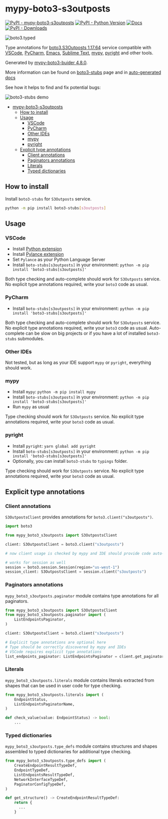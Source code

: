# mypy-boto3-s3outposts

[![PyPI - mypy-boto3-s3outposts](https://img.shields.io/pypi/v/mypy-boto3-s3outposts.svg?color=blue)](https://pypi.org/project/mypy-boto3-s3outposts)
[![PyPI - Python Version](https://img.shields.io/pypi/pyversions/mypy-boto3-s3outposts.svg?color=blue)](https://pypi.org/project/mypy-boto3-s3outposts)
[![Docs](https://img.shields.io/readthedocs/mypy-boto3-builder.svg?color=blue)](https://mypy-boto3-builder.readthedocs.io/)
[![PyPI - Downloads](https://img.shields.io/pypi/dw/mypy-boto3-s3outposts?color=blue)](https://pypistats.org/packages/mypy-boto3-s3outposts)

![boto3.typed](https://github.com/vemel/mypy_boto3_builder/raw/master/logo.png)

Type annotations for
[boto3.S3Outposts 1.17.64](https://boto3.amazonaws.com/v1/documentation/api/1.17.64/reference/services/s3outposts.html#S3Outposts) service
compatible with
[VSCode](https://code.visualstudio.com/),
[PyCharm](https://www.jetbrains.com/pycharm/),
[Emacs](https://www.gnu.org/software/emacs/),
[Sublime Text](https://www.sublimetext.com/),
[mypy](https://github.com/python/mypy),
[pyright](https://github.com/microsoft/pyright)
and other tools.

Generated by [mypy-boto3-buider 4.8.0](https://github.com/vemel/mypy_boto3_builder).

More information can be found on [boto3-stubs](https://pypi.org/project/boto3-stubs/) page and in
[auto-generated docs](https://github.com/vemel/mypy_boto3_builder/service_docs/mypy_boto3_s3outposts/README.md)

See how it helps to find and fix potential bugs:

![boto3-stubs demo](https://github.com/vemel/mypy_boto3_builder/raw/master/demo.gif)

- [mypy-boto3-s3outposts](#mypy-boto3-s3outposts)
  - [How to install](#how-to-install)
  - [Usage](#usage)
    - [VSCode](#vscode)
    - [PyCharm](#pycharm)
    - [Other IDEs](#other-ides)
    - [mypy](#mypy)
    - [pyright](#pyright)
  - [Explicit type annotations](#explicit-type-annotations)
    - [Client annotations](#client-annotations)
    - [Paginators annotations](#paginators-annotations)
    - [Literals](#literals)
    - [Typed dictionaries](#typed-dictionaries)

## How to install

Install `boto3-stubs` for `S3Outposts` service.

```bash
python -m pip install boto3-stubs[s3outposts]
```

## Usage

### VSCode

- Install [Python extension](https://marketplace.visualstudio.com/items?itemName=ms-python.python)
- Install [Pylance extension](https://marketplace.visualstudio.com/items?itemName=ms-python.vscode-pylance)
- Set `Pylance` as your Python Language Server
- Install `boto-stubs[s3outposts]` in your environment: `python -m pip install 'boto3-stubs[s3outposts]'`

Both type checking and auto-complete should work for `S3Outposts` service.
No explicit type annotations required, write your `boto3` code as usual.

### PyCharm

- Install `boto-stubs[s3outposts]` in your environment: `python -m pip install 'boto3-stubs[s3outposts]'`

Both type checking and auto-complete should work for `S3Outposts` service.
No explicit type annotations required, write your `boto3` code as usual.
Auto-complete can be slow on big projects or if you have a lot of installed `boto3-stubs` submodules.

### Other IDEs

Not tested, but as long as your IDE support `mypy` or `pyright`, everything should work.

### mypy

- Install `mypy`: `python -m pip install mypy`
- Install `boto-stubs[s3outposts]` in your environment: `python -m pip install 'boto3-stubs[s3outposts]'`
- Run `mypy` as usual

Type checking should work for `S3Outposts` service.
No explicit type annotations required, write your `boto3` code as usual.

### pyright

- Install `pyright`: `yarn global add pyright`
- Install `boto-stubs[s3outposts]` in your environment: `python -m pip install 'boto3-stubs[s3outposts]'`
- Optionally, you can install `boto3-stubs` to `typings` folder.

Type checking should work for `S3Outposts` service.
No explicit type annotations required, write your `boto3` code as usual.

## Explicit type annotations

### Client annotations

`S3OutpostsClient` provides annotations for `boto3.client("s3outposts")`.

```python
import boto3

from mypy_boto3_s3outposts import S3OutpostsClient

client: S3OutpostsClient = boto3.client("s3outposts")

# now client usage is checked by mypy and IDE should provide code auto-complete

# works for session as well
session = boto3.session.Session(region="us-west-1")
session_client: S3OutpostsClient = session.client("s3outposts")
```

### Paginators annotations

`mypy_boto3_s3outposts.paginator` module contains type annotations for all paginators.

```python
from mypy_boto3_s3outposts import S3OutpostsClient
from mypy_boto3_s3outposts.paginator import (
    ListEndpointsPaginator,
)

client: S3OutpostsClient = boto3.client("s3outposts")

# Explicit type annotations are optional here
# Type should be correctly discovered by mypy and IDEs
# VSCode requires explicit type annotations
list_endpoints_paginator: ListEndpointsPaginator = client.get_paginator("list_endpoints")
```







### Literals

`mypy_boto3_s3outposts.literals` module contains literals extracted from shapes
that can be used in user code for type checking.

```python
from mypy_boto3_s3outposts.literals import (
    EndpointStatus,
    ListEndpointsPaginatorName,
)

def check_value(value: EndpointStatus) -> bool:
    ...
```



### Typed dictionaries

`mypy_boto3_s3outposts.type_defs` module contains structures and shapes assembled
to typed dictionaries for additional type checking.

```python
from mypy_boto3_s3outposts.type_defs import (
    CreateEndpointResultTypeDef,
    EndpointTypeDef,
    ListEndpointsResultTypeDef,
    NetworkInterfaceTypeDef,
    PaginatorConfigTypeDef,
)

def get_structure() -> CreateEndpointResultTypeDef:
    return {
      ...
    }
```
